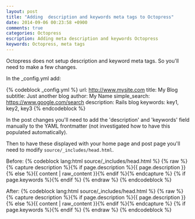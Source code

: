 ```yaml
---
layout: post
title: "Adding  description and keywords meta tags to Octopress"
date: 2014-09-06 00:23:58 +0900
comments: true
categories: Octopress 
escription: Adding meta description and keywords Octopress
keywords: Octopress, meta tags
---
```

Octopress does not setup description and keyword meta tags.  So you'll need to make a few changes.
<!-- more -->

In the _config.yml add:

{% codeblock _config.yml %}
url: http://www.mysite.com
title: My Blog
subtitle: Just another blog
author: My Name
simple_search: https://www.google.com/search
description: Rails blog
keywords: key1, key2, key3
{% endcodeblock %}

In the post changes you'll need to add the 'description' and 'keywords' field manually to the YAML frontmatter (not investigated how to have this populated automatically).  

Then to have these displayed with your home page and post page you'll need to modify `source/_includes/head.html`.

Before:
{% codeblock lang:html source/_includes/head.html %}
{% raw %}
<meta name="author" content="{{ site.author }}">
{% capture description %}{% if page.description %}{{ page.description }}{% else %}{{ content | raw_content }}{% endif %}{% endcapture %}
<meta name="description" content="{{ description | strip_html | condense_spaces | truncate:150 }}">
{% if page.keywords %}<meta name="keywords" content="{{ page.keywords }}">{% endif %}
{% endraw %}
{% endcodeblock %}

After:
{% codeblock lang:html source/_includes/head.html %}
{% raw %}
<meta name="author" content="{{ site.author }}">
{% capture description %}{% if page.description %}{{ page.description }}{% else %}{{ content | raw_content }}{% endif %}{% endcapture %}
<meta name="description" content="{{ description | strip_html | condense_spaces | truncate:150 }}">
{% if page.keywords %}<meta name="keywords" content="{{ page.keywords }}">{% endif %}
{% endraw %}
{% endcodeblock %}
